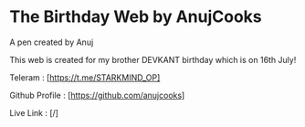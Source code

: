 # The Birthday Web by AnujCooks
A pen created by Anuj

This web is created for my brother DEVKANT birthday which is on 16th July!

Teleram : [https://t.me/STARKMIND_OP]

Github Profile : [https://github.com/anujcooks]

Live Link : [/]